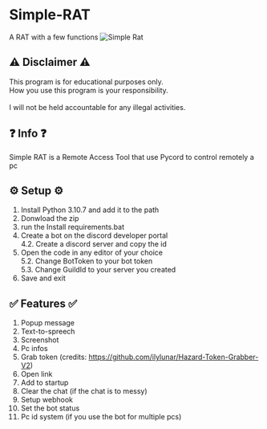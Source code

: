 # Simple-RAT
A RAT with a few functions
![Simple Rat](https://user-images.githubusercontent.com/113242324/194132365-a401e28b-d5ff-4fb9-af88-d1164f1a09b7.png)

## ⚠ Disclaimer ⚠ 

This program is for educational purposes only.<br />
How you use this program is your responsibility.<br />
<br />
I will not be held accountable for any illegal activities.

## ❓ Info ❓
Simple RAT is a Remote Access Tool that use Pycord to control remotely a pc

## ⚙ Setup ⚙

1. Install Python 3.10.7 and add it to the path
2. Donwload the zip
3. run the Install requirements.bat
4. Create a bot on the discord developer portal <br />
4.2. Create a discord server and copy the id
5.  Open the code in any editor of your choice <br />
5.2. Change BotToken to your bot token <br />
5.3. Change GuildId to your server you created
6. Save and exit

## ✅ Features ✅
1. Popup message
2. Text-to-spreech
3. Screenshot
4. Pc infos
5. Grab token (credits: https://github.com/ilylunar/Hazard-Token-Grabber-V2)
6. Open link
7. Add to startup
8. Clear the chat (if the chat is to messy)
9. Setup webhook
10. Set the bot status
11. Pc id system (if you use the bot for multiple pcs)
